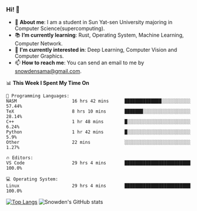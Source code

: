 ### Hi! 👋

+ :school: **About me**: I am a student in Sun Yat-sen University majoring in Computer Science(supercomputing).
+ :books: **I’m currently learning**: Rust, Operating System, Machine Learning, Computer Network.
+ :lollipop: **I'm currently interested in**: Deep Learning, Computer Vision and Computer Graphics.
+ 📫 **How to reach me**: You can send an email to me by snowdensama@gmail.com.

<!--START_SECTION:waka-->
📊 **This Week I Spent My Time On** 

```text
💬 Programming Languages: 
NASM                     16 hrs 42 mins      ██████████████░░░░░░░░░░░   57.44% 
TeX                      8 hrs 10 mins       ███████░░░░░░░░░░░░░░░░░░   28.14% 
C++                      1 hr 48 mins        █░░░░░░░░░░░░░░░░░░░░░░░░   6.24% 
Python                   1 hr 42 mins        █░░░░░░░░░░░░░░░░░░░░░░░░   5.9% 
Other                    22 mins             ░░░░░░░░░░░░░░░░░░░░░░░░░   1.27%

🔥 Editors: 
VS Code                  29 hrs 4 mins       █████████████████████████   100.0%

💻 Operating System: 
Linux                    29 hrs 4 mins       █████████████████████████   100.0%

```


<!--END_SECTION:waka-->


[![Top Langs](https://github-readme-stats.vercel.app/api/top-langs/?username=lixk28&langs_count=8&layout=compact&hide_border=true)](https://github.com/lixk28/github-readme-stats)
![Snowden's GitHub stats](https://github-readme-stats.vercel.app/api?username=lixk28&show_icons=true&hide_border=true&count_private=true)



<!--
**lixk28/lixk28** is a ✨ _special_ ✨ repository because its `README.md` (this file) appears on your GitHub profile.

Here are some ideas to get you started:

- 🔭 I’m currently working on ...
- 🌱 I’m currently learning ...
- 👯 I’m looking to collaborate on ...
- 🤔 I’m looking for help with ...
- 💬 Ask me about ...
- 📫 How to reach me: ...
- 😄 Pronouns: ...
- ⚡ Fun fact: ...
  -->
